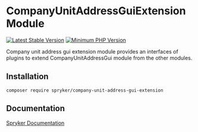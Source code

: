 # CompanyUnitAddressGuiExtension Module
[![Latest Stable Version](https://poser.pugx.org/spryker/company-unit-address-gui-extension/v/stable.svg)](https://packagist.org/packages/spryker/company-unit-address-gui-extension)
[![Minimum PHP Version](https://img.shields.io/badge/php-%3E%3D%208.1-8892BF.svg)](https://php.net/)

Company unit address gui extension module provides an interfaces of plugins to extend CompanyUnitAddressGui module from the other modules.

## Installation

```
composer require spryker/company-unit-address-gui-extension
```

## Documentation

[Spryker Documentation](https://docs.spryker.com)
